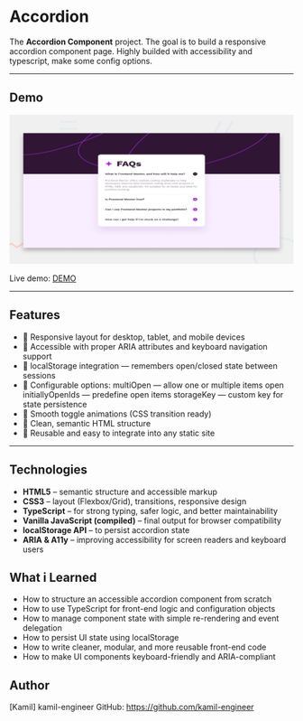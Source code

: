 # Accordion

The **Accordion Component** project. The goal is to build a responsive accordion component page. Highly builded with accessibility and typescript, make some config options.

---

## Demo

![Screenshot](assets/images/preview.jpg)

Live demo: [DEMO](https://kamil-engineer.github.io/accordion/)

---

## Features

- 🔹 Responsive layout for desktop, tablet, and mobile devices
- 🔹 Accessible with proper ARIA attributes and keyboard navigation support
- 🔹 localStorage integration — remembers open/closed state between sessions
- 🔹 Configurable options:
  multiOpen — allow one or multiple items open
  initiallyOpenIds — predefine open items
  storageKey — custom key for state persistence
- 🔹 Smooth toggle animations (CSS transition ready)
- 🔹 Clean, semantic HTML structure
- 🔹 Reusable and easy to integrate into any static site

---

## Technologies

- **HTML5** – semantic structure and accessible markup
- **CSS3** – layout (Flexbox/Grid), transitions, responsive design
- **TypeScript** – for strong typing, safer logic, and better maintainability
- **Vanilla JavaScript (compiled)** – final output for browser compatibility
- **localStorage API** – to persist accordion state
- **ARIA & A11y** – improving accessibility for screen readers and keyboard users

## What i Learned

- How to structure an accessible accordion component from scratch
- How to use TypeScript for front-end logic and configuration objects
- How to manage component state with simple re-rendering and event delegation
- How to persist UI state using localStorage
- How to write cleaner, modular, and more reusable front-end code
- How to make UI components keyboard-friendly and ARIA-compliant

## Author

[Kamil] kamil-engineer
GitHub: https://github.com/kamil-engineer
